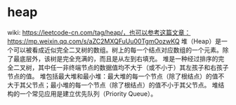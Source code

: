 

# heap
wiki: https://leetcode-cn.com/tag/heap/，也可以参考这篇文章：https://mp.weixin.qq.com/s/aZC2MXQFuUu00TgmOozwKQ
堆（Heap）是一个可以被看成近似完全二叉树的数组。树上的每一个结点对应数组的一个元素。除了最底层外，该树是完全充满的，而且是从左到右填充。
堆是一种经过排序的完全二叉树，其中任一非终端节点的数据值均不大于（或不小于）其左孩子和右孩子节点的值。 
堆包括最大堆和最小堆：最大堆的每一个节点（除了根结点）的值不大于其父节点；最小堆的每一个节点（除了根结点）的值不小于其父节点。
堆结构的一个常见应用是建立优先队列（Priority Queue）。


